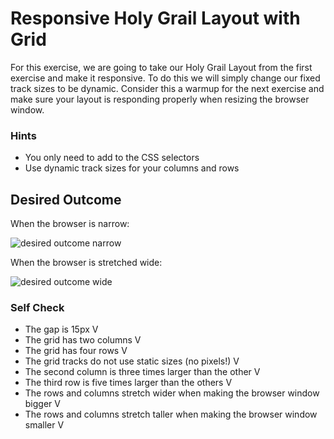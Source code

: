 # Responsive Holy Grail Layout with Grid

For this exercise, we are going to take our Holy Grail Layout from the first exercise and make it responsive. To do this we will simply change our fixed track sizes to be dynamic. Consider this a warmup for the next exercise and make sure your layout is responding properly when resizing the browser window.

### Hints
- You only need to add to the CSS selectors
- Use dynamic track sizes for your columns and rows

## Desired Outcome

When the browser is narrow:

![desired outcome narrow](./desired-outcome-narrow.png)

When the browser is stretched wide:

![desired outcome wide](./desired-outcome-wide.png)

### Self Check
- The gap is 15px V
- The grid has two columns V
- The grid has four rows V
- The grid tracks do not use static sizes (no pixels!) V
- The second column is three times larger than the other V
- The third row is five times larger than the others V
- The rows and columns stretch wider when making the browser window bigger V
- The rows and columns stretch taller when making the browser window smaller V
